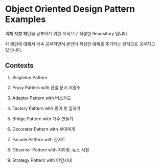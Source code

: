 # Object Oriented Design Pattern Examples

객체 지향 패턴을 공부하기 위한 목적으로 작성한 Repository 입니다.

각 패턴에 대해서 계속 공부하면서 본인이 작성한 예제를 추가하는 방식으로 공부하고 있습니다.

## Contexts

1. Singleton Pattern

2. Proxy Pattern with 단일 문서 저장소

3. Adapter Pattern with 버스카드

4. Factory Pattern with 종이 옷 입히기

5. Bridge Pattern with 가수 만들기

6. Decorator Pattern with 부대찌개

7. Facade Pattern with 콘서트

8. Observer Pattern with 지하철, 뉴스 시청

9. Strategy Pattern with 야인시대